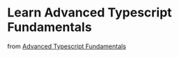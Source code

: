 # Learn Advanced Typescript Fundamentals

from [Advanced Typescript Fundamentals](egghead.io/courses/advanced-typescript-fundamentals-579c174f)